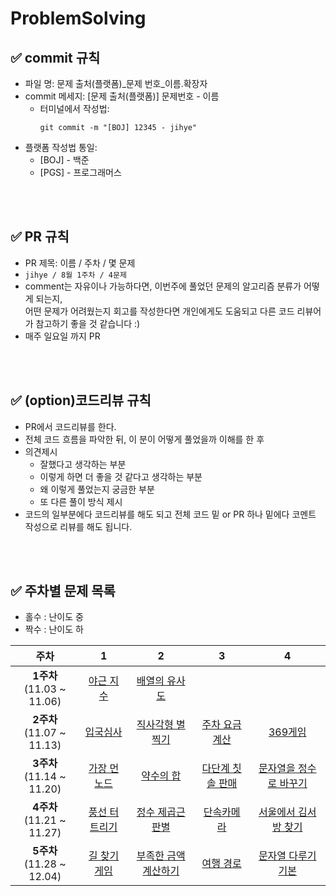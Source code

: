 # ProblemSolving

## ✅ commit 규칙
- 파일 명: 문제 출처(플랫폼)_문제 번호_이름.확장자
- commit 메세지: [문제 출처(플랫폼)] 문제번호 - 이름
    - 터미널에서 작성법: 
        ```
        git commit -m "[BOJ] 12345 - jihye"
        ```
- 플랫폼 작성법 통일: 
  * [BOJ] - 백준 
  * [PGS] - 프로그래머스

<br />
<br />

## ✅ PR 규칙

- PR 제목: 이름 / 주차 / 몇 문제
-  ```jihye / 8월 1주차 / 4문제 ```
-  comment는 자유이나 가능하다면, 이번주에 풀었던 문제의 알고리즘 분류가 어떻게 되는지, <br> 어떤 문제가 어려웠는지 회고를 작성한다면 개인에게도 도움되고 다른 코드 리뷰어가 참고하기 좋을 것 같습니다 :)
- 매주 일요일 까지 PR

<br />
<br />

## ✅ (option)코드리뷰 규칙

- PR에서 코드리뷰를 한다.
- 전체 코드 흐름을 파악한 뒤, 이 분이 어떻게 풀었을까 이해를 한 후 
- 의견제시
  -   잘했다고 생각하는 부분
  -   이렇게 하면 더 좋을 것 같다고 생각하는 부분
  -   왜 이렇게 풀었는지 궁금한 부분
  -   또 다른 풀이 방식 제시
- 코드의 일부분에다 코드리뷰를 해도 되고 전체 코드 밑 or PR 하나 밑에다 코멘트 작성으로 리뷰를 해도 됩니다.

<br />
<br />

## ✅ 주차별 문제 목록
- 홀수 : 난이도 중
- 짝수 : 난이도 하

|주차|1|2|3|4|
|:---:|:---:|:---:|:---:|:---:|
|**1주차**<br> (11.03 ~ 11.06)|[야근 지수](https://school.programmers.co.kr/learn/courses/30/lessons/12927)|[배열의 유사도](https://school.programmers.co.kr/learn/courses/30/lessons/120903)||
|**2주차**<br> (11.07 ~ 11.13)|[입국심사](https://school.programmers.co.kr/learn/courses/30/lessons/43238)|[직사각형 별찍기](https://school.programmers.co.kr/learn/courses/30/lessons/12969)|[주차 요금 계산](https://school.programmers.co.kr/learn/courses/30/lessons/92341)|[369게임](https://school.programmers.co.kr/learn/courses/30/lessons/120891)|
|**3주차**<br> (11.14 ~ 11.20)|[가장 먼 노드](https://school.programmers.co.kr/learn/courses/30/lessons/49189)|[약수의 합](https://school.programmers.co.kr/learn/courses/30/lessons/12928)|[다단계 칫솔 판매](https://school.programmers.co.kr/learn/courses/30/lessons/77486)|[문자열을 정수로 바꾸기](https://school.programmers.co.kr/learn/courses/30/lessons/12925)|
|**4주차**<br> (11.21 ~ 11.27)|[풍선 터트리기](https://school.programmers.co.kr/learn/courses/30/lessons/68646)|[정수 제곱근 판별](https://school.programmers.co.kr/learn/courses/30/lessons/12934)|[단속카메라](https://school.programmers.co.kr/learn/courses/30/lessons/42884)|[서울에서 김서방 찾기](https://school.programmers.co.kr/learn/courses/30/lessons/12919)|
|**5주차**<br> (11.28 ~ 12.04)|[길 찾기 게임](https://school.programmers.co.kr/learn/courses/30/lessons/42892)|[부족한 금액 계산하기](https://school.programmers.co.kr/learn/courses/30/lessons/82612)|[여행 경로](https://school.programmers.co.kr/learn/courses/30/lessons/43164)|[문자열 다루기 기본](https://school.programmers.co.kr/learn/courses/30/lessons/12918)|
